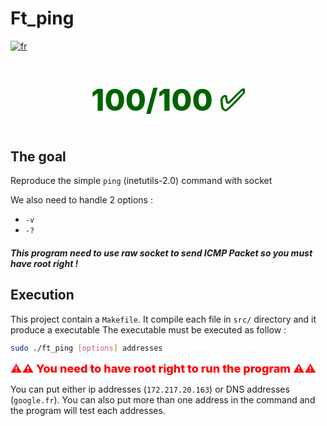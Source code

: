# Ft_ping

[![fr](https://img.shields.io/badge/Langue-fr-blue)](README.fr.md)

<p style="color: darkgreen;font-weight: 800;font-size:xxx-large;text-align:center;">100/100 ✅</p>


## The goal

Reproduce the simple `ping` (inetutils-2.0) command with socket

We also need to handle 2 options :
- `-v`
- `-?`

##### This program need to use raw socket to send ICMP Packet so you must have root right !

## Execution

This project contain a `Makefile`.
It compile each file in `src/` directory and it produce a executable
The executable must be executed as follow :
````sh
sudo ./ft_ping [options] addresses
````

<span style="color: red;font-weight: 800;font-size:large;">⚠⚠ You need to have root right to run the program ⚠⚠</span>

You can put either ip addresses (`172.217.20.163`) or DNS addresses (`google.fr`).
You can also put more than one address in the command and the program will test each addresses.
